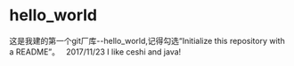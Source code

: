 # hello_world
这是我建的第一个git厂库--hello_world,记得勾选“Initialize this repository with a README”。    2017/11/23
I like ceshi and java!
